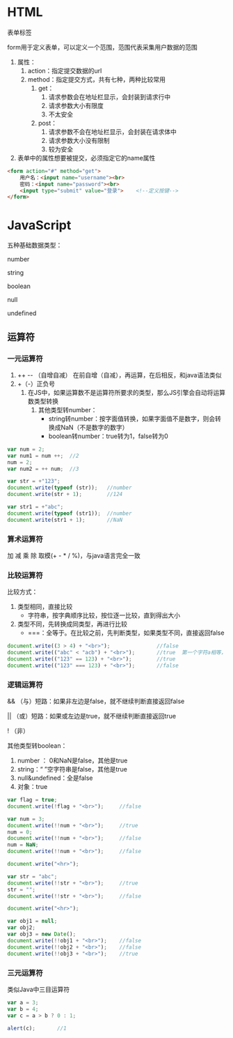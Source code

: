 # HTML

表单标签

form用于定义表单，可以定义一个范围，范围代表采集用户数据的范围

1. 属性：
   1. action：指定提交数据的url
   2. method：指定提交方式，共有七种，两种比较常用
      1. get：
         1. 请求参数会在地址栏显示，会封装到请求行中
         2. 请求参数大小有限度
         3. 不太安全
      2. post：
         1. 请求参数不会在地址栏显示，会封装在请求体中
         2. 请求参数大小没有限制
         3. 较为安全
2. 表单中的属性想要被提交，必须指定它的name属性

```html
<form action="#" method="get">
    用户名：<input name="username"><br>
    密码：<input name="password"><br>
    <input type="submit" value="登录">	<!--定义按键-->
</form>
```



# JavaScript

五种基础数据类型：

number

string

boolean

null

undefined



## 运算符

### 一元运算符

1. ++ -- （自增自减）	在前自增（自减），再运算，在后相反，和java语法类似
2. +（-）正负号
   1. 在JS中，如果运算数不是运算符所要求的类型，那么JS引擎会自动将运算数类型转换
      1. 其他类型转number：
         * string转number：按字面值转换，如果字面值不是数字，则会转换成NaN（不是数字的数字）
         * boolean转number：true转为1，false转为0

```javascript
var num = 2;
var num1 = num ++;  //2
num = 2;
var num2 = ++ num;  //3

var str = +"123";
document.write(typeof (str));   //number
document.write(str + 1);        //124

var str1 = +"abc";
document.write(typeof (str1));  //number
document.write(str1 + 1);       //NaN
```

### 算术运算符

加 减 乘 除 取模(+ - * / %)，与java语言完全一致



### 比较运算符

比较方式：

1. 类型相同，直接比较
   * 字符串，按字典顺序比较，按位逐一比较，直到得出大小
2. 类型不同，先转换成同类型，再进行比较
   * ===：全等于。在比较之前，先判断类型，如果类型不同，直接返回false

```javascript
document.write((3 > 4) + "<br>");               //false
document.write(("abc" < "acb") + "<br>");       //true  第一个字符a相等，继续向后判断，b < c
document.write(("123" == 123) + "<br>");        //true
document.write(("123" === 123) + "<br>");       //false
```



### 逻辑运算符

&& （与）短路：如果非左边是false，就不继续判断直接返回false

||  （或）短路：如果或左边是true，就不继续判断直接返回true

!	 （非）

其他类型转boolean：

1. number ： 0和NaN是false，其他是true
2. string：“ ”空字符串是false，其他是true
3. null&undefined：全是false
4. 对象：true

```javascript
var flag = true;
document.write(!flag + "<br>");     //false

var num = 3;
document.write(!!num + "<br>");     //true
num = 0;
document.write(!!num + "<br>");     //false
num = NaN;
document.write(!!num + "<br>");     //false

document.write("<hr>");

var str = "abc";
document.write(!!str + "<br>");     //true
str = "";
document.write(!!str + "<br>");     //false

document.write("<hr>");

var obj1 = null;
var obj2;
var obj3 = new Date();
document.write(!!obj1 + "<br>");    //false
document.write(!!obj2 + "<br>");    //false
document.write(!!obj3 + "<br>");    //true
```



### 三元运算符

类似Java中三目运算符

```javascript
var a = 3;
var b = 4;
var c = a > b ? 0 : 1;

alert(c);       //1
```